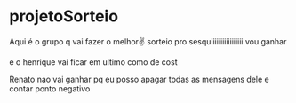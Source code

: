 # projetoSorteio

Aqui é o grupo q vai fazer o melhor✌️ sorteio pro sesquiiiiiiiiiiiiiiiii
vou ganhar

e o henrique vai ficar em ultimo como de cost

Renato nao vai ganhar pq eu posso apagar todas as mensagens dele e contar ponto negativo
